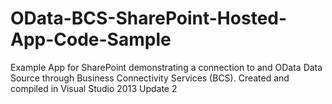 OData-BCS-SharePoint-Hosted-App-Code-Sample
===========================================

Example App for SharePoint demonstrating a connection to and OData Data Source through Business Connectivity Services (BCS). Created and compiled in Visual Studio 2013 Update 2
